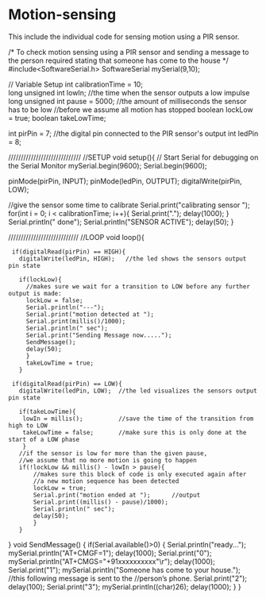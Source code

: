 # Motion-sensing
This include the individual code for sensing motion using a PIR sensor.





/*
To check motion sensing using  a PIR sensor and sending a message to the person required stating that someone has come to the house
*/
#include<SoftwareSerial.h>
SoftwareSerial mySerial(9,10);

// Variable Setup
int calibrationTime = 10;        
long unsigned int lowIn;         //the time when the sensor outputs a low impulse
long unsigned int pause = 5000;  	//the amount of milliseconds the sensor has to be low
					//before we assume all motion has stopped
boolean lockLow = true;
boolean takeLowTime;  

int pirPin = 7;    //the digital pin connected to the PIR sensor's output
int ledPin = 8;	

/////////////////////////////
//SETUP
void setup(){
// Start Serial for debugging on the Serial Monitor
  mySerial.begin(9600);
  Serial.begin(9600);

  pinMode(pirPin, INPUT);
  pinMode(ledPin, OUTPUT);
  digitalWrite(pirPin, LOW);

  //give the sensor some time to calibrate
  Serial.print("calibrating sensor ");
    for(int i = 0; i < calibrationTime; i++){
      Serial.print(".");
      delay(1000);
      }
    Serial.println(" done");
    Serial.println("SENSOR ACTIVE");
    delay(50);
  }

////////////////////////////
//LOOP
void loop(){

     if(digitalRead(pirPin) == HIGH){
       digitalWrite(ledPin, HIGH);   //the led shows the sensors output pin state

       if(lockLow){  
         //makes sure we wait for a transition to LOW before any further output is made:
         lockLow = false;            
         Serial.println("---");
         Serial.print("motion detected at ");
         Serial.print(millis()/1000);
         Serial.println(" sec"); 
         Serial.print("Sending Message now.....");
         SendMessage();
         delay(50);
         }         
         takeLowTime = true;
       }

     if(digitalRead(pirPin) == LOW){       
       digitalWrite(ledPin, LOW);  //the led visualizes the sensors output pin state

       if(takeLowTime){
        lowIn = millis();          //save the time of the transition from high to LOW
        takeLowTime = false;       //make sure this is only done at the start of a LOW phase
        }
       //if the sensor is low for more than the given pause, 
       //we assume that no more motion is going to happen
       if(!lockLow && millis() - lowIn > pause){  
           //makes sure this block of code is only executed again after 
           //a new motion sequence has been detected
           lockLow = true;                        
           Serial.print("motion ended at ");      //output
           Serial.print((millis() - pause)/1000);
           Serial.println(" sec");
           delay(50);
           }
       }
       
  }
  void SendMessage()
  {
    if(Serial.available()>0)
      {
    Serial.println("ready...");
    mySerial.println("AT+CMGF=1");
  delay(1000);
  Serial.print("0");
  mySerial.println("AT+CMGS=\"+91xxxxxxxxxx\"\r");
  delay(1000);
  Serial.print("1");
  mySerial.println("Someone has come to your house."); //this following message is sent to the 
							//person’s phone.
  Serial.print("2");
  delay(100);
  Serial.print("3");
  mySerial.println((char)26);
  delay(1000);
   }
 }
